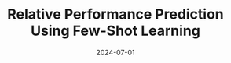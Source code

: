 ---
title: "Relative Performance Prediction Using Few-Shot Learning"
collection: publications
permalink: /publication/2024-07-perf-pred
excerpt: ''
date: 2024-07-01
venue: 'COMPSAC'
paperurl: 'https://ieeexplore.ieee.org/document/10633344'
short_citation: 'A. Dey, A. Dhakal, T. Islam, JS. Yeom, T. Patki, D. Nichols, A. Movsesyan, A. Bhatele. Relative Performance Prediction Using Few-Shot Learning. COMPSAC 2024.'
citation: 'A. Dey, A. Dhakal, T. Islam, JS. Yeom, T. Patki, D. Nichols, A. Movsesyan, A. Bhatele. Relative Performance Prediction Using Few-Shot Learning. COMPSAC 2024.'
---